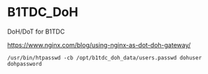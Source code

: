 # B1TDC_DoH
DoH/DoT for B1TDC

https://www.nginx.com/blog/using-nginx-as-dot-doh-gateway/

```
/usr/bin/htpasswd -cb /opt/b1tdc_doh_data/users.passwd dohuser dohpassword
```